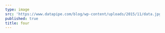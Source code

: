 ```yaml
---
type: image
src: 'https://www.datapipe.com/blog/wp-content/uploads/2015/11/data.jpg'
published: true
title: four
---
```

